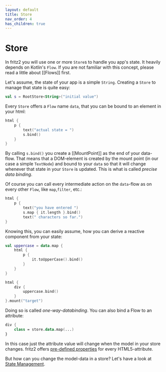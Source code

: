 ```yaml
---
layout: default
title: Store
nav_order: 4
has_children: true
---
```

# Store

In fritz2 you will use one or more `Store`s to handle you app's state. It heavily depends on Kotlin's `Flow`. If you are not familiar with this concept, please read a little about [[Flows]] first.

Let's assume, the state of your app is a simple `String`. Creating a `Store` to manage that state is quite easy:

```kotlin
val s = RootStore<String>("initial value")
```

Every `Store` offers a `Flow` name `data`, that you can be bound to an element in your html:

```kotlin
html {
    p {
        text("actual state = ")
        s.bind()   
    }
}
```

By calling `s.bind()` you create a [[MountPoint]] as the end of your data-flow. That means that a DOM-element is created by the mount point (in our case a simple `TextNode`) and bound to your `data` so that it will change whenever that state in your `Store` is updated. This is what is called _precise data binding_.

Of course you can call every intermediate action on the `data`-flow as on every other `Flow`, like `map`,`filter`, etc.:

```kotlin
html {
    p {
        text("you have entered ")
        s.map { it.length }.bind()
        text(" characters so far.")
}
```

Knowing this, you can easily assume, how you can derive a reactive component from your state:

```kotlin
val uppercase = data.map {
    html {
        p {
            it.toUpperCase().bind()
        }
    } 
}

html {
    div {
        uppercase.bind()
    }
}.mount("target")
```

Doing so is called _one-way-databinding_.
You can also bind a Flow to an attribute:

```kotlin
div {
    class = store.data.map(...)
}
```
In this case just the attribute value will change when the model in your store changes. fritz2 offers [pre-defined properties](https://jwstegemann.github.io/fritz2/dokka/fritz2/io.fritz2.dom.html/) for every HTML5-attribute.

But how can you change the model-data in a store? Let's have a look at [State Management](StateManagement.html).